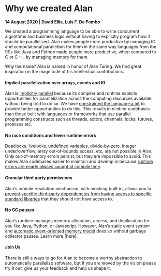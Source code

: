 # Why we created Alan

**14 August 2020 | David Ellis, Luis F. De Pombo**

We created a programming language to be able to write concurrent algorithms and business logic without having to explicitly program how it should be parallelized. Alan makes people more productive by managing IO and computational parallelism for them in the same way languages from the 90s like Java and Python made people more productive, when compared to C or C++, by managing memory for them.

Why the name? Alan is named in honor of Alan Turing. We find great inspiration in the magnitude of his intellectual contributions.

#### Implicit parallelization over arrays, events and IO

Alan is [implicitly parallel](./alan_overview.html#implicitly-parallel) because its compiler and runtime exploits opportunities for parallelization across the computing resources available without being told to do so. We have [constrained the language a bit](./alan_overview.html#parallel-computation-and-the-problem-of-turing-completeness) to provide better opportunities to do this. This results in nimbler codebases than those built with languages or frameworks that use parallel programming constructs such as threads, actors, channels, locks, futures, promises etc.

#### No race conditions and fewer runtime errors

Deadlocks, livelocks, undefined variables, divide-by-zero, integer under/overflow, array out-of-bounds access, etc, are not possible in Alan. Only out-of-memory errors persist, but they are impossible to avoid. This makes Alan codebases easier to maintain and develop in because [runtime errors are nearly always caught at compile time](./alan_overview.html#statically-compiled-benefits-and-compile-time-safety).

#### Granular third party permissions

Alan's module resolution mechanism, with mocking built-in, allows you to [prevent specific third-party dependencies from having access to  specific standard libraries](./alan_overview.html#third-party-module-permission-system) that they should not have access to.

#### No GC pauses

Alan’s runtime manages memory allocation, access, and deallocation for you like Java, Python, or Javascript. However, Alan’s static event system and [automatic event-oriented memory model](./alan_overview.html#memory-management) does so without garbage collector pauses. Learn more [here].

#### Join Us

There is still a ways to go for Alan to become a worthy abstraction to automatically parallelize software, but if you are moved by the vision please try it out, give us your feedback and help us shape it.